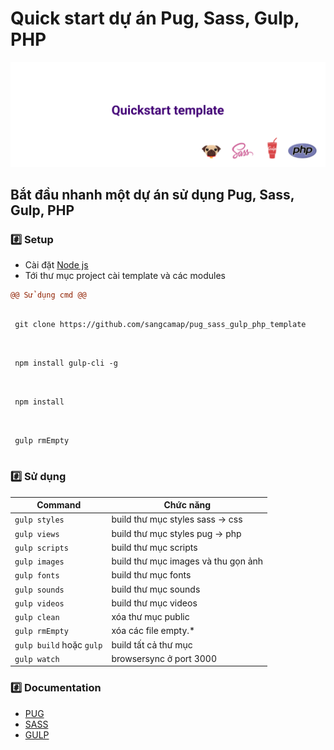 # Quick start dự  án Pug, Sass, Gulp, PHP

<p align="center">
<img src="build/images/empty.png" width = "1000"/>
</p>

## Bắt đầu nhanh một dự án sử dụng Pug, Sass, Gulp, PHP

### :hash: Setup

- Cài đặt [Node js](https://nodejs.org/en/)
- Tới thư mục project cài template và các modules


 ```diff
 @@ Sử dụng cmd @@
```
 ```
 
  git clone https://github.com/sangcamap/pug_sass_gulp_php_template
  
 ```
 
 ```
 
  npm install gulp-cli -g
  
 ```
 
 ```
 
  npm install
  
 ```
 
 ```
 
  gulp rmEmpty
  
 ```

### :hash: Sử dụng

| Command                 | Chức năng          
| ----------------------- |-----------------------------------|
| `gulp styles`           | build thư mục styles sass -> css 
| `gulp views`            | build thư mục styles pug  -> php
| `gulp scripts`          | build thư mục scripts       
| `gulp images`           | build thư mục images và thu gọn ảnh
| `gulp fonts`            | build thư mục fonts
| `gulp sounds`           | build thư mục sounds
| `gulp videos`           | build thư mục videos
| `gulp clean`            | xóa thư mục public
| `gulp rmEmpty`          | xóa các file empty.* 
| `gulp build` hoặc `gulp`| build tất cả thư mục
| `gulp watch`            | browsersync ở port 3000

### :hash: Documentation
- [PUG](https://pugjs.org/language/attributes.html)
- [SASS](https://sass-lang.com/guide)
- [GULP](https://gulpjs.com/docs/en/getting-started/quick-start)
